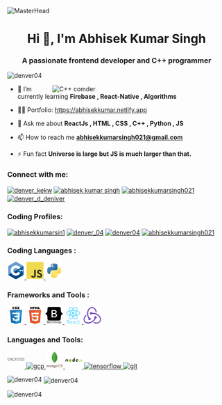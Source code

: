 ![MasterHead](https://cdn.ucberkeleybootcamp.com/wp-content/uploads/sites/106/2020/03/Web-Developer-Bootcamp-San-Francisco.jpeg)
<h1 align="center">Hi 👋, I'm Abhisek Kumar Singh</h1>
<h3 align="center">A passionate frontend developer and C++ programmer</h3>


<p align="left"> <img src="https://komarev.com/ghpvc/?username=denver04&label=Profile%20views&color=0e75b6&style=flat" alt="denver04" /> </p>
<img align="right" alt="C++ comder" width="400" src="https://www.simplilearn.com/ice9/free_resources_article_thumb/C%2B%2B_Basics_Example1.PNG">

- 🌱 I’m currently learning **Firebase , React-Native , Algorithms**

- 👨‍💻 Portfolio: https://abhisekkumar.netlify.app

- 💬 Ask me about **ReactJs , HTML , CSS , C++ , Python , JS**

- 📫 How to reach me **abhisekkumarsingh021@gmail.com**

- ⚡ Fun fact **Universe is large but JS is much larger than that.**

<h3 align="left">Connect with me:</h3>
<p align="left">
<a href="https://twitter.com/denver_kekw" target="blank"><img align="center" src="https://raw.githubusercontent.com/rahuldkjain/github-profile-readme-generator/master/src/images/icons/Social/twitter.svg" alt="denver_kekw" height="30" width="40" /></a>
<a href="https://linkedin.com/in/abhisek kumar singh" target="blank"><img align="center" src="https://raw.githubusercontent.com/rahuldkjain/github-profile-readme-generator/master/src/images/icons/Social/linked-in-alt.svg" alt="abhisek kumar singh" height="30" width="40" /></a>
<a href="https://codesandbox.com/abhisekkumarsingh021" target="blank"><img align="center" src="https://raw.githubusercontent.com/rahuldkjain/github-profile-readme-generator/master/src/images/icons/Social/codesandbox.svg" alt="abhisekkumarsingh021" height="30" width="40" /></a>
<a href="https://instagram.com/denver_d_deniver" target="blank"><img align="center" src="https://raw.githubusercontent.com/rahuldkjain/github-profile-readme-generator/master/src/images/icons/Social/instagram.svg" alt="denver_d_deniver" height="30" width="40" /></a>
</p>

<h3 align="left">Coding Profiles:</h3>
<p align="left">
<a href="https://www.hackerrank.com/abhisekkumarsin1" target="blank"><img align="center" src="https://raw.githubusercontent.com/rahuldkjain/github-profile-readme-generator/master/src/images/icons/Social/hackerrank.svg" alt="abhisekkumarsin1" height="30" width="40" /></a>
<a href="https://codeforces.com/profile/denver_04" target="blank"><img align="center" src="https://raw.githubusercontent.com/rahuldkjain/github-profile-readme-generator/master/src/images/icons/Social/codeforces.svg" alt="denver_04" height="30" width="40" /></a>
<a href="https://www.leetcode.com/denver04" target="blank"><img align="center" src="https://raw.githubusercontent.com/rahuldkjain/github-profile-readme-generator/master/src/images/icons/Social/leet-code.svg" alt="denver04" height="30" width="40" /></a>
<a href="https://auth.geeksforgeeks.org/user/abhisekkumarsingh021" target="blank"><img align="center" src="https://raw.githubusercontent.com/rahuldkjain/github-profile-readme-generator/master/src/images/icons/Social/geeks-for-geeks.svg" alt="abhisekkumarsingh021" height="30" width="40" /></a>
</p>

<h3 align="left">Coding Languages :</h3>
<p align="left"> <a href="https://www.w3schools.com/cpp/" target="_blank" rel="noreferrer"> <img src="https://raw.githubusercontent.com/devicons/devicon/master/icons/cplusplus/cplusplus-original.svg" alt="cplusplus" width="40" height="40"/> </a> <a href="https://developer.mozilla.org/en-US/docs/Web/JavaScript" target="_blank" rel="noreferrer"> <img src="https://raw.githubusercontent.com/devicons/devicon/master/icons/javascript/javascript-original.svg" alt="javascript" width="40" height="40"/> </a> <a href="https://www.python.org" target="_blank" rel="noreferrer"> <img src="https://raw.githubusercontent.com/devicons/devicon/master/icons/python/python-original.svg" alt="python" width="40" height="40"/> </a> </p>

<h3 align="left">Frameworks and Tools :</h3>
<p align="left"><a href="https://www.w3schools.com/css/" target="_blank" rel="noreferrer"> <img src="https://raw.githubusercontent.com/devicons/devicon/master/icons/css3/css3-original-wordmark.svg" alt="css3" width="40" height="40"/> </a> <a href="https://www.w3.org/html/" target="_blank" rel="noreferrer"> <img src="https://raw.githubusercontent.com/devicons/devicon/master/icons/html5/html5-original-wordmark.svg" alt="html5" width="40" height="40"/> </a>  <a href="https://getbootstrap.com" target="_blank" rel="noreferrer"> <img src="https://raw.githubusercontent.com/devicons/devicon/master/icons/bootstrap/bootstrap-plain-wordmark.svg" alt="bootstrap" width="40" height="40"/> </a> <a href="https://reactjs.org/" target="_blank" rel="noreferrer"> <img src="https://raw.githubusercontent.com/devicons/devicon/master/icons/react/react-original-wordmark.svg" alt="react" width="40" height="40"/> </a> <a href="https://redux.js.org" target="_blank" rel="noreferrer"> <img src="https://raw.githubusercontent.com/devicons/devicon/master/icons/redux/redux-original.svg" alt="redux" width="40" height="40"/> </a> </p>

<h3 align="left">Languages and Tools:</h3>
<p align="left"> <a href="https://expressjs.com" target="_blank" rel="noreferrer"> <img src="https://raw.githubusercontent.com/devicons/devicon/master/icons/express/express-original-wordmark.svg" alt="express" width="40" height="40"/> </a> <a href="https://cloud.google.com" target="_blank" rel="noreferrer"> <img src="https://www.vectorlogo.zone/logos/google_cloud/google_cloud-icon.svg" alt="gcp" width="40" height="40"/> </a> <a href="https://www.mongodb.com/" target="_blank" rel="noreferrer"> <img src="https://raw.githubusercontent.com/devicons/devicon/master/icons/mongodb/mongodb-original-wordmark.svg" alt="mongodb" width="40" height="40"/> </a> <a href="https://nodejs.org" target="_blank" rel="noreferrer"> <img src="https://raw.githubusercontent.com/devicons/devicon/master/icons/nodejs/nodejs-original-wordmark.svg" alt="nodejs" width="40" height="40"/> </a> <a href="https://www.tensorflow.org" target="_blank" rel="noreferrer"> <img src="https://www.vectorlogo.zone/logos/tensorflow/tensorflow-icon.svg" alt="tensorflow" width="40" height="40"/> </a> 
<a href="https://git-scm.com/" target="_blank" rel="noreferrer"> <img src="https://www.vectorlogo.zone/logos/git-scm/git-scm-icon.svg" alt="git" width="40" height="40"/> </a> </p>

<p><img align="left" src="https://github-readme-stats.vercel.app/api/top-langs?username=denver04&show_icons=true&locale=en&layout=compact" alt="denver04" /></p>

<p>&nbsp;<img align="center" src="https://github-readme-stats.vercel.app/api?username=denver04&show_icons=true&locale=en" alt="denver04" /></p>

<p><img align="center" src="https://github-readme-streak-stats.herokuapp.com/?user=denver04&" alt="denver04" /></p>
